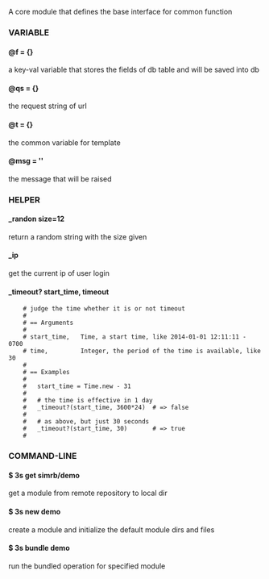 A core module that defines the base interface for common function


### VARIABLE

#### @f = {}
a key-val variable that stores the fields of db table and will be saved into db

#### @qs = {}
the request string of url

#### @t = {}
the common variable for template

#### @msg = ''
the message that will be raised 


### HELPER

#### _randon size=12
return a random string with the size given

#### _ip
get the current ip of user login

#### _timeout? start_time, timeout
```
	# judge the time whether it is or not timeout
	#
	# == Arguments
	#
	# start_time, 	Time, a start time, like 2014-01-01 12:11:11 - 0700
	# time, 		Integer, the period of the time is available, like 30
	#
	# == Examples
	#
	# 	start_time = Time.new - 31
	#
	#	# the time is effective in 1 day
	# 	_timeout?(start_time, 3600*24) 	# => false
	#
	#	# as above, but just 30 seconds
	# 	_timeout?(start_time, 30) 		# => true
	#
```

### COMMAND-LINE

#### $ 3s get simrb/demo
get a module from remote repository to local dir

#### $ 3s new demo
create a module and initialize the default module dirs and files

#### $ 3s bundle demo
run the bundled operation for specified module

